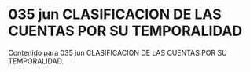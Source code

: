 # 035 jun  CLASIFICACION DE LAS CUENTAS POR SU TEMPORALIDAD

Contenido para 035 jun  CLASIFICACION DE LAS CUENTAS POR SU TEMPORALIDAD.